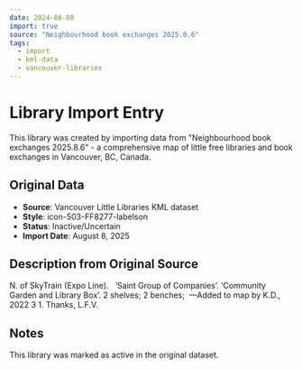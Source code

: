 ```yaml
---
date: 2024-08-08
import: true
source: "Neighbourhood book exchanges 2025.8.6"
tags:
  - import
  - kml-data
  - vancouver-libraries
---
```


# Library Import Entry

This library was created by importing data from "Neighbourhood book exchanges 2025.8.6" - a comprehensive map of little free libraries and book exchanges in Vancouver, BC, Canada.

## Original Data

- **Source**: Vancouver Little Libraries KML dataset
- **Style**: icon-503-FF8277-labelson
- **Status**: Inactive/Uncertain
- **Import Date**: August 8, 2025

## Description from Original Source

N. of SkyTrain (Expo Line).   
‘Saint Group of Companies’.
 ‘Community Garden and Library Box’.
2 shelves; 2 benches; 
—Added to map by K.D., 2022 3 1. Thanks, L.F.V.  



## Notes

This library was marked as active in the original dataset.
